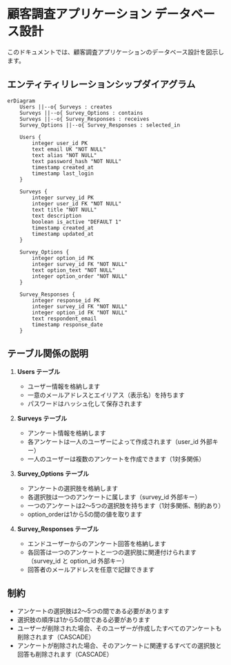 # 顧客調査アプリケーション データベース設計

このドキュメントでは、顧客調査アプリケーションのデータベース設計を図示します。

## エンティティリレーションシップダイアグラム

```mermaid
erDiagram
    Users ||--o{ Surveys : creates
    Surveys ||--o{ Survey_Options : contains
    Surveys ||--o{ Survey_Responses : receives
    Survey_Options ||--o{ Survey_Responses : selected_in

    Users {
        integer user_id PK
        text email UK "NOT NULL"
        text alias "NOT NULL"
        text password_hash "NOT NULL"
        timestamp created_at
        timestamp last_login
    }

    Surveys {
        integer survey_id PK
        integer user_id FK "NOT NULL"
        text title "NOT NULL"
        text description
        boolean is_active "DEFAULT 1"
        timestamp created_at
        timestamp updated_at
    }

    Survey_Options {
        integer option_id PK
        integer survey_id FK "NOT NULL"
        text option_text "NOT NULL"
        integer option_order "NOT NULL"
    }

    Survey_Responses {
        integer response_id PK
        integer survey_id FK "NOT NULL"
        integer option_id FK "NOT NULL"
        text respondent_email
        timestamp response_date
    }
```

## テーブル関係の説明

1. **Users テーブル**
   - ユーザー情報を格納します
   - 一意のメールアドレスとエイリアス（表示名）を持ちます
   - パスワードはハッシュ化して保存されます

2. **Surveys テーブル**
   - アンケート情報を格納します
   - 各アンケートは一人のユーザーによって作成されます（user_id 外部キー）
   - 一人のユーザーは複数のアンケートを作成できます（1対多関係）

3. **Survey_Options テーブル**
   - アンケートの選択肢を格納します
   - 各選択肢は一つのアンケートに属します（survey_id 外部キー）
   - 一つのアンケートは2〜5つの選択肢を持ちます（1対多関係、制約あり）
   - option_orderは1から5の間の値を取ります

4. **Survey_Responses テーブル**
   - エンドユーザーからのアンケート回答を格納します
   - 各回答は一つのアンケートと一つの選択肢に関連付けられます（survey_id と option_id 外部キー）
   - 回答者のメールアドレスを任意で記録できます

## 制約

- アンケートの選択肢は2〜5つの間である必要があります
- 選択肢の順序は1から5の間である必要があります
- ユーザーが削除された場合、そのユーザーが作成したすべてのアンケートも削除されます（CASCADE）
- アンケートが削除された場合、そのアンケートに関連するすべての選択肢と回答も削除されます（CASCADE）
